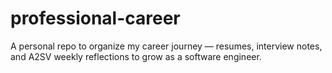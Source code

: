 # professional-career
A personal repo to organize my career journey — resumes, interview notes, and A2SV weekly reflections to grow as a software engineer.
